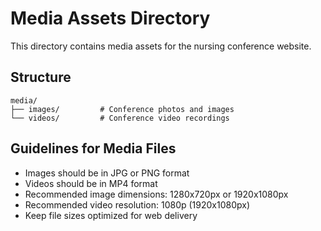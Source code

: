# Media Assets Directory

This directory contains media assets for the nursing conference website.

## Structure

```
media/
├── images/         # Conference photos and images
└── videos/         # Conference video recordings
```

## Guidelines for Media Files

- Images should be in JPG or PNG format
- Videos should be in MP4 format
- Recommended image dimensions: 1280x720px or 1920x1080px
- Recommended video resolution: 1080p (1920x1080px)
- Keep file sizes optimized for web delivery 